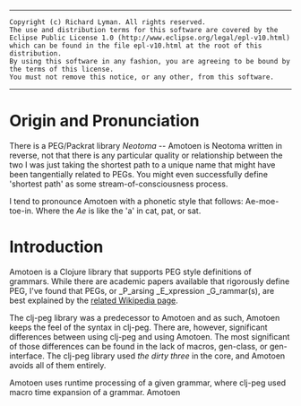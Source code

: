 ----------------------------------------------------------------------------------
    Copyright (c) Richard Lyman. All rights reserved.
    The use and distribution terms for this software are covered by the
    Eclipse Public License 1.0 (http://www.eclipse.org/legal/epl-v10.html)
    which can be found in the file epl-v10.html at the root of this distribution.
    By using this software in any fashion, you are agreeing to be bound by
    the terms of this license.
    You must not remove this notice, or any other, from this software.
----------------------------------------------------------------------------------

Origin and Pronunciation
========================

There is a PEG/Packrat library *Neotoma* -- Amotoen is Neotoma written in 
reverse, not that there is any particular quality or relationship between the 
two I was just taking the shortest path to a unique name that might have been
tangentially related to PEGs. You might even successfully define 'shortest path'
as some stream-of-consciousness process.

I tend to pronounce Amotoen with a phonetic style that follows: Ae-moe-toe-in.
Where the *Ae* is like the 'a' in cat, pat, or sat.


Introduction
============

Amotoen is a Clojure library that supports PEG style definitions of grammars.
While there are academic papers available that rigorously define PEG, I've found
that PEGs, or _P_arsing _E_xpression _G_rammar(s), are best explained by the 
[related Wikipedia page](http://en.wikipedia.org/wiki/Parsing_expression_grammar).

The clj-peg library was a predecessor to Amotoen and as such, Amotoen keeps the 
feel of the syntax in clj-peg. There are, however, significant differences between 
using clj-peg and using Amotoen. The most significant of those differences can be 
found in the lack of macros, gen-class, or gen-interface. The clj-peg library used
*the dirty three* in the core, and Amotoen avoids all of them entirely.

Amotoen uses runtime processing of a given grammar, where clj-peg used macro 
time expansion of a grammar. Amotoen
